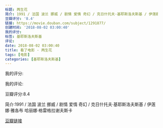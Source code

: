 ```yaml
---
标题: 两生花
简介: 1991 / 法国 波兰 挪威 / 剧情 爱情 奇幻 / 克日什托夫·基耶斯洛夫斯基 / 伊莲娜·雅各布 哈丽娜·格雷格拉谢夫斯卡
豆瓣评分: '8.4'
链接: https://movie.douban.com/subject/1291877/
创建时间: '2018-08-02 03:00:40'
我的评分:
标签: 基耶斯洛夫斯基
评论:
date: 2018-08-02 03:00:40
title: 看了电影 - 两生花
tags: [电影]
categories: [基耶斯洛夫斯基]
---
```


我的评分:

我的评论:

豆瓣评分:8.4

简介:1991 / 法国 波兰 挪威 / 剧情 爱情 奇幻 / 克日什托夫·基耶斯洛夫斯基 / 伊莲娜·雅各布 哈丽娜·格雷格拉谢夫斯卡

[豆瓣链接](https://movie.douban.com/subject/1291877/)

